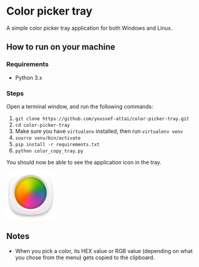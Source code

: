 # Color picker tray

A simple color picker tray application for both Windows and Linux.

## How to run on your machine

### Requirements
- Python 3.x

### Steps
Open a terminal window, and run the following commands:
1. `git clone https://github.com/youssef-attai/color-picker-tray.git`
2. `cd color-picker-tray`
3. Make sure you have `virtualenv` installed, then run `virtualenv venv`
4. `source venv/bin/activate`
5. `pip install -r requirements.txt`
6. `python color_copy_tray.py`

You should now be able to see the application icon in the tray.

![App icon](./color_icon.png)

## Notes
- When you pick a color, its HEX value or RGB value (depending on what you chose from the menu) gets copied to the clipboard.

